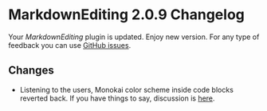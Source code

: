 # MarkdownEditing 2.0.9 Changelog

Your _MarkdownEditing_ plugin is updated. Enjoy new version. For any type of feedback you can use [GitHub issues][issues].

## Changes

* Listening to the users, Monokai color scheme inside code blocks reverted back. If you have things to say, discussion is [here][#168].

[issues]: https://github.com/SublimeText-Markdown/MarkdownEditing/issues
[#168]: https://github.com/SublimeText-Markdown/MarkdownEditing/pull/168
